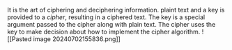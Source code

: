 It is the art of ciphering and deciphering information.
plaint text and a key is provided to a *cipher*, resulting in a ciphered text.
The key is a special argument passed to the cipher along with plain text. The cipher uses the key to make decision about how to implement the cipher algorithm.
![[Pasted image 20240702155836.png]]